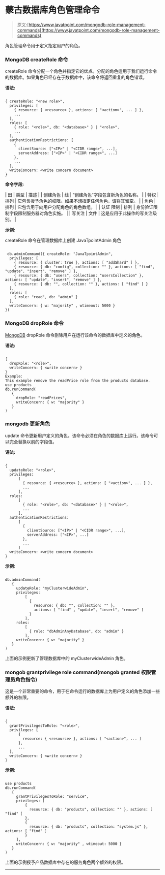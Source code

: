 # 蒙古数据库角色管理命令

> 原文:[https://www.javatpoint.com/mongodb-role-management-commands](https://www.javatpoint.com/mongodb-role-management-commands)

角色管理命令用于定义指定用户的角色。

### MongoDB createRole 命令

createRole 命令分配一个角色并指定它的优点。分配的角色适用于我们运行命令的数据库。如果角色已经存在于数据库中，该命令将返回重复的角色错误。

**语法:**

```

{ createRole: "<new role>",
  privileges: [
    { resource: { <resource> }, actions: [ "<action>", ... ] },
    ...
  ],
  roles: [
    { role: "<role>", db: "<database>" } | "<role>",
    ...
  ],
  authenticationRestrictions: [
    {
      clientSource: ["<IP>" | "<CIDR range>", ...],
      serverAddress: ["<IP>" | "<CIDR range>", ...]
    },
    ...
  ],
  writeConcern: <write concern document>
}

```

**命令字段:**

| 田 | 类型 | 描述 |
| 创建角色 | 线 | “创建角色”字段包含新角色的名称。 |
| 特权 | 排列 | 它包含授予角色的权限。如果不想指定任何角色，请将其留空。 |
| 角色 | 排列 | 它包含用于向用户分配角色的角色数组。 |
| 认证
限制 | 排列 | 身份验证限制字段限制服务器对角色实施。 |
| 写关注 | 文件 | 这是应用于此操作的写关注级别。 |

**示例:**

createRole 命令在管理数据库上创建 JavaTpointAdmin 角色

```

 db.adminCommand({ createRole: "JavaTpointAdmin",
  privileges: [
    { resource: { cluster: true }, actions: [ "addShard" ] },
    { resource: { db: "config", collection: "" }, actions: [ "find", "update", "insert", "remove" ] },
    { resource: { db: "users", collection: "usersCollection" }, actions: [ "update", "insert", "remove" ] },
    { resource: { db: "", collection: "" }, actions: [ "find" ] }
  ],
  roles: [
    { role: "read", db: "admin" }
  ],
  writeConcern: { w: "majority" , wtimeout: 5000 }
})

```

### MongoDB dropRole 命令

[MongoDB](https://www.javatpoint.com/mongodb-tutorial) dropRole 命令删除用户在运行该命令的数据库中定义的角色。

**语法:**

```

{
  dropRole: "<role>",
  writeConcern: { <write concern> }
}
Example:
This example remove the readPrice role from the products database.
use products
db.runCommand(
   {
     dropRole: "readPrices",
     writeConcern: { w: "majority" }
   }
)

```

### mongodb 更新角色

update 命令更新用户定义的角色。该命令必须在角色的数据库上运行。该命令可以完全替换以前的字段值。

**语法:**

```

{
  updateRole: "<role>",
  privileges:
      [
        { resource: { <resource> }, actions: [ "<action>", ... ] },
        ...
      ],
  roles:
      [
        { role: "<role>", db: "<database>" } | "<role>",
        ...
      ],
  authenticationRestrictions:
      [
        {
          clientSource: ["<IP>" | "<CIDR range>", ...],
          serverAddress: ["<IP>", ...]
        },
        ...
      ]
  writeConcern: <write concern document>
}

```

**示例:**

```

db.adminCommand(
   {
     updateRole: "myClusterwideAdmin",
     privileges:
         [
           {
             resource: { db: "", collection: "" },
             actions: [ "find" , "update", "insert", "remove" ]
           }
         ],
     roles:
         [
           { role: "dbAdminAnyDatabase", db: "admin" }
         ],
     writeConcern: { w: "majority" }
   }
)

```

上面的示例更新了管理数据库中的 myClusterwideAdmin 角色。

### mongob grantprivilege role command(mongob granted 权限管理员角色指令)

这是一个非常重要的命令，用于在命令运行的数据库上为用户定义的角色添加一些额外的权限。

**语法:**

```

{
  grantPrivilegesToRole: "<role>",
  privileges: [
      {
        resource: { <resource> }, actions: [ "<action>", ... ]
      },
      ...
  ],
  writeConcern: { <write concern> }
}

```

**示例:**

```

use products
db.runCommand(
   {
     grantPrivilegesToRole: "service",
     privileges: [
         {
           resource: { db: "products", collection: "" }, actions: [ "find" ]
         },
         {
           resource: { db: "products", collection: "system.js" }, actions: [ "find" ]
         }
     ],
     writeConcern: { w: "majority" , wtimeout: 5000 }
   }
)

```

上面的示例授予产品数据库中存在的服务角色两个额外的权限。

* * *